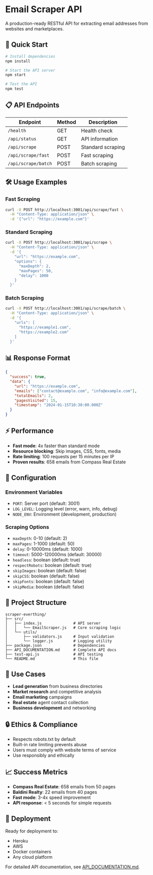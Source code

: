 # Email Scraper API

A production-ready RESTful API for extracting email addresses from websites and marketplaces.

## 🚀 Quick Start

```bash
# Install dependencies
npm install

# Start the API server
npm start

# Test the API
npm test
```

## 📋 API Endpoints

| Endpoint | Method | Description |
|----------|--------|-------------|
| `/health` | GET | Health check |
| `/api/status` | GET | API information |
| `/api/scrape` | POST | Standard scraping |
| `/api/scrape/fast` | POST | Fast scraping |
| `/api/scrape/batch` | POST | Batch scraping |

## 🛠️ Usage Examples

### Fast Scraping
```bash
curl -X POST http://localhost:3001/api/scrape/fast \
  -H "Content-Type: application/json" \
  -d '{"url": "https://example.com"}'
```

### Standard Scraping
```bash
curl -X POST http://localhost:3001/api/scrape \
  -H "Content-Type: application/json" \
  -d '{
    "url": "https://example.com",
    "options": {
      "maxDepth": 2,
      "maxPages": 50,
      "delay": 1000
    }
  }'
```

### Batch Scraping
```bash
curl -X POST http://localhost:3001/api/scrape/batch \
  -H "Content-Type: application/json" \
  -d '{
    "urls": [
      "https://example1.com",
      "https://example2.com"
    ]
  }'
```

## 📊 Response Format

```json
{
  "success": true,
  "data": {
    "url": "https://example.com",
    "emails": ["contact@example.com", "info@example.com"],
    "totalEmails": 2,
    "pagesVisited": 15,
    "timestamp": "2024-01-15T10:30:00.000Z"
  }
}
```

## ⚡ Performance

- **Fast mode**: 4x faster than standard mode
- **Resource blocking**: Skip images, CSS, fonts, media
- **Rate limiting**: 100 requests per 15 minutes per IP
- **Proven results**: 658 emails from Compass Real Estate

## 🔧 Configuration

### Environment Variables
- `PORT`: Server port (default: 3001)
- `LOG_LEVEL`: Logging level (error, warn, info, debug)
- `NODE_ENV`: Environment (development, production)

### Scraping Options
- `maxDepth`: 0-10 (default: 2)
- `maxPages`: 1-1000 (default: 50)
- `delay`: 0-10000ms (default: 1000)
- `timeout`: 5000-120000ms (default: 30000)
- `headless`: boolean (default: true)
- `respectRobots`: boolean (default: true)
- `skipImages`: boolean (default: false)
- `skipCSS`: boolean (default: false)
- `skipFonts`: boolean (default: false)
- `skipMedia`: boolean (default: false)

## 📁 Project Structure

```
scraper-everthing/
├── src/
│   ├── index.js              # API server
│   │   └── EmailScraper.js   # Core scraping logic
│   └── utils/
│       ├── validators.js     # Input validation
│       └── logger.js         # Logging utility
├── package.json              # Dependencies
├── API_DOCUMENTATION.md      # Complete API docs
├── test-api.js               # API testing
└── README.md                 # This file
```

## 🎯 Use Cases

- **Lead generation** from business directories
- **Market research** and competitive analysis
- **Email marketing** campaigns
- **Real estate** agent contact collection
- **Business development** and networking

## 🔒 Ethics & Compliance

- Respects robots.txt by default
- Built-in rate limiting prevents abuse
- Users must comply with website terms of service
- Use responsibly and ethically

## 📈 Success Metrics

- **Compass Real Estate**: 658 emails from 50 pages
- **Baldini Realty**: 22 emails from 40 pages
- **Fast mode**: 3-4x speed improvement
- **API response**: < 5 seconds for simple requests

## 🚀 Deployment

Ready for deployment to:
- Heroku
- AWS
- Docker containers
- Any cloud platform

For detailed API documentation, see [API_DOCUMENTATION.md](API_DOCUMENTATION.md). 